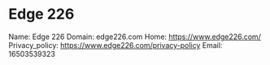 
# Edge 226

Name: Edge 226
Domain: edge226.com
Home: https://www.edge226.com/
Privacy_policy: https://www.edge226.com/privacy-policy
Email: 16503539323
